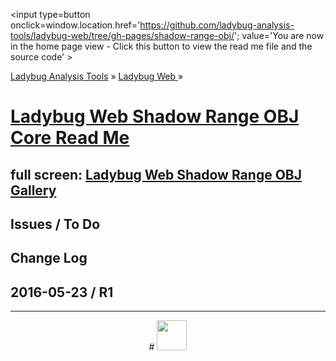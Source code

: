 ﻿
<span style=display:none; >[You are now in a GitHub source code view - click this link to view the home page]
( https://ladybug-analysis-tools.github.io/ladybug-web/shadow-range-obj-core/index.html#readme.md "View file as a web page." ) </span>
<input type=button onclick=window.location.href='https://github.com/ladybug-analysis-tools/ladybug-web/tree/gh-pages/shadow-range-obj/'; 
value='You are now in the home page view - Click this button to view the read me file and the source code' >

[Ladybug Analysis Tools]( https://ladybug-analysis-tools.github.io/ ) » [Ladybug Web ]( https://ladybug-analysis-tools.github.io/ladybug-web/ ) »


[Ladybug Web Shadow Range OBJ Core Read Me]( index.html#readme.md )
===

## full screen: [Ladybug Web Shadow Range OBJ Gallery]( https://ladybug-analysis-tools.github.io/ladybug-web/shadow-range-obj-core/ )



## Issues / To Do




## Change Log

## 2016-05-23 / R1

***

<center title="dingbat" >
# <a href=javascript:window.scrollTo(0,0); style=text-decoration:none; ><img src="http://ladybug-analysis-tools.github.io/images/ladybug-logo.png" width=48 ></a>
</center